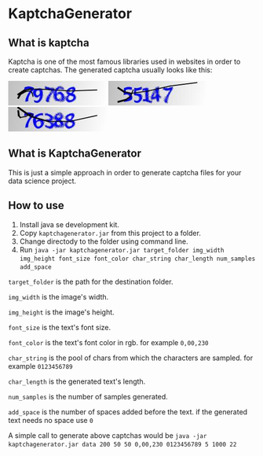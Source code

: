 # KaptchaGenerator
## What is kaptcha
Kaptcha is one of the most famous libraries used in websites in order to create captchas. The generated captcha usually looks like this:

![Alt text](/samples/1.jpg?raw=true "Title")
![Alt text](/samples/2.png?raw=true "Title")
![Alt text](/samples/3.png?raw=true "Title")

## What is KaptchaGenerator
This is just a simple approach in order to generate captcha files for your data science project.

## How to use
1. Install java se development kit.
2. Copy `kaptchagenerator.jar` from this project to a folder.
3. Change directody to the folder using command line.
4. Run `java -jar kaptchagenerator.jar target_folder img_width img_height font_size font_color char_string char_length num_samples add_space`


`target_folder` is the path for the destination folder.

`img_width` is the image's width.

`img_height` is the image's height.

`font_size` is the text's font size.

`font_color`  is the text's font color in rgb. for example `0,00,230`

`char_string` is the pool of chars from which the characters are sampled. for example `0123456789`

`char_length` is the generated text's length.

`num_samples` is the number of samples generated.

`add_space` is the number of spaces added before the text. if the generated text needs no space use `0`

A simple call to generate above captchas would be `java -jar kaptchagenerator.jar data 200 50 50 0,00,230 0123456789 5 1000 22`
